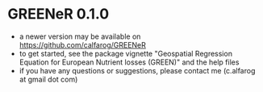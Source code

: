# GREENeR 0.1.0

* a newer version may be available on https://github.com/calfarog/GREENeR
* to get started, see the package vignette "Geospatial Regression Equation for European Nutrient losses (GREEN)" and the help files
* if you have any questions or suggestions, please contact me (c.alfarog at gmail dot com)
